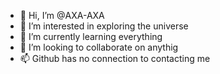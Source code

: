 - 👋 Hi, I’m @AXA-AXA
- 👀 I’m interested in exploring the universe
- 🌱 I’m currently learning everything
- 💞️ I’m looking to collaborate on anythig
- 📫 Github has no connection to contacting me

<!---
AXA-AXA/AXA-AXA is a ✨ special ✨ repository because its `README.md` (this file) appears on your GitHub profile.
You can click the Preview link to take a look at your changes.
--->
